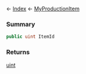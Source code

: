 ← [Index](Api-Index) ← [MyProductionItem](Sandbox.ModAPI.Ingame.MyProductionItem)

### Summary

```csharp
public uint ItemId
```

### Returns

[uint](System.UInt32)

